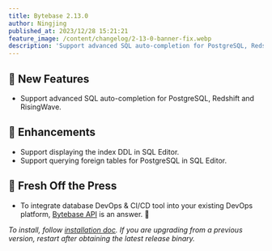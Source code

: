 ```yaml
---
title: Bytebase 2.13.0
author: Ningjing
published_at: 2023/12/28 15:21:21
feature_image: /content/changelog/2-13-0-banner-fix.webp
description: 'Support advanced SQL auto-completion for PostgreSQL, Redshift and RisingWave.'
---
```


## 🚀 New Features

- Support advanced SQL auto-completion for PostgreSQL, Redshift and RisingWave.

## 🎄 Enhancements

- Support displaying the index DDL in SQL Editor.
- Support querying foreign tables for PostgreSQL in SQL Editor.

## 📰 Fresh Off the Press

- To integrate database DevOps & CI/CD tool into your existing DevOps platform, [Bytebase API](/docs/tutorials/api/) is an answer. 🔌

_To install, follow [installation doc](/docs/get-started/install/overview). If you are upgrading from a previous version, restart after obtaining the latest release binary._
